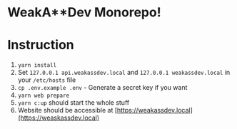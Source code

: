 # WeakA\*\*Dev Monorepo!

# Instruction

1. `yarn install`
2. Set `127.0.0.1 api.weakassdev.local` and `127.0.0.1 weakassdev.local` in your `/etc/hosts` file
3. `cp .env.example .env` - Generate a secret key if you want
4. `yarn web prepare`
5. `yarn c:up` should start the whole stuff
6. Website should be accessible at [https://weakassdev.local](https://weaskassdev.local)
